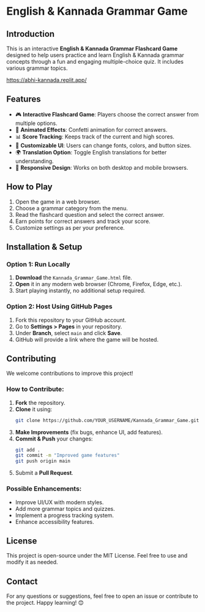 # English & Kannada Grammar Game

## Introduction
This is an interactive **English & Kannada Grammar Flashcard Game** designed to help users practice and learn English & Kannada grammar concepts through a fun and engaging multiple-choice quiz. It includes various grammar topics.

https://abhi-kannada.replit.app/

## Features
- 🎮 **Interactive Flashcard Game**: Players choose the correct answer from multiple options.
- 🎉 **Animated Effects**: Confetti animation for correct answers.
- 📊 **Score Tracking**: Keeps track of the current and high scores.
- 🎨 **Customizable UI**: Users can change fonts, colors, and button sizes.
- 🌍 **Translation Option**: Toggle English translations for better understanding.
- 📱 **Responsive Design**: Works on both desktop and mobile browsers.

## How to Play
1. Open the game in a web browser.
2. Choose a grammar category from the menu.
3. Read the flashcard question and select the correct answer.
4. Earn points for correct answers and track your score.
5. Customize settings as per your preference.

## Installation & Setup
### Option 1: Run Locally
1. **Download** the `Kannada_Grammar_Game.html` file.
2. **Open** it in any modern web browser (Chrome, Firefox, Edge, etc.).
3. Start playing instantly, no additional setup required.

### Option 2: Host Using GitHub Pages
1. Fork this repository to your GitHub account.
2. Go to **Settings > Pages** in your repository.
3. Under **Branch**, select `main` and click **Save**.
4. GitHub will provide a link where the game will be hosted.

## Contributing
We welcome contributions to improve this project!

### How to Contribute:
1. **Fork** the repository.
2. **Clone** it using:
   ```bash
   git clone https://github.com/YOUR_USERNAME/Kannada_Grammar_Game.git
   ```
3. **Make Improvements** (fix bugs, enhance UI, add features).
4. **Commit & Push** your changes:
   ```bash
   git add .
   git commit -m "Improved game features"
   git push origin main
   ```
5. Submit a **Pull Request**.

### Possible Enhancements:
- Improve UI/UX with modern styles.
- Add more grammar topics and quizzes.
- Implement a progress tracking system.
- Enhance accessibility features.

## License
This project is open-source under the MIT License. Feel free to use and modify it as needed.

## Contact
For any questions or suggestions, feel free to open an issue or contribute to the project. Happy learning! 😊

